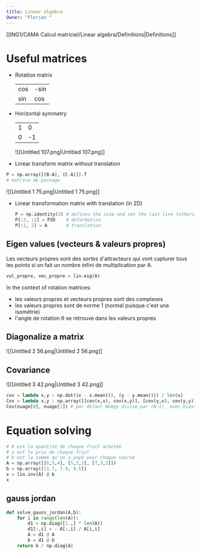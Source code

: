 ```yaml
---
title: Linear algebra
Owner: "Florian "
---
```

[[ING1/CAMA Calcul matriciel/Linear algebra/Definitions|Definitions]]

# Useful matrices
- Rotation matrix
    
    |   |   |
    |---|---|
    |cos|-sin|
    |sin|cos|
    
- Horizontal symmetry
    
    |   |   |
    |---|---|
    |1|0|
    |0|-1|
    
    ![[Untitled 107.png|Untitled 107.png]]

    
- Linear transform matrix without translation
```Python
P = np.array([(B-A), (C-A)]).T 
# matrice de passage
```
![[Untitled 1 75.png|Untitled 1 75.png]]

- Linear transformation matrix with translation (in 2D)
    
    ```Python
    P = np.identity(3) # defines the size and set the last line (others will be overwritten)
    P[:2, :2] = P2D    # deformation
    P[:2, 2] = A       # translation
    ```
    
## Eigen values (vecteurs & valeurs propres)
Les vecteurs propres sont des sortes d'attracteurs qui vont capturer tous les points si on fait un nombre infini de multiplication par A.
```Python
val_propre, vec_propre = lin.eig(A)
```
In the context of rotation matrices:
- les valeurs propres et vecteurs propres sont des complexes
- les valeurs propres sont de norme 1 (normal puisque c'est une isométrie)
- l'angle de rotation θ se retrouve dans les valeurs propres
  
## Diagonalize a matrix
![[Untitled 2 56.png|Untitled 2 56.png]]

## Covariance
![[Untitled 3 42.png|Untitled 3 42.png]]

```Python
cov = lambda x,y : np.dot((x - x.mean()), (y - y.mean())) / len(x)
Cov = lambda x,y : np.array([[cov(x,x), cov(x,y)], [cov(y,x), cov(y,y)]])
Cov(nuage[0], nuage[1]) # par défaut Numpy divise par (N-1), avec bias=True il divise par N et donne ce résultat
```
# Equation solving
```Python
# A est la quantité de chaque fruit achetée
# x est le prix de chaque fruit
# b est la somme qu'on a payé pour chaque course
A = np.array([[6,5,4], [5,3,2], [7,3,2]])
b = np.array([11.7, 7.9, 9.5])
x = lin.inv(A) @ b
x 
```
## gauss jordan
```Python
def solve_gauss_jordan(A,b):
    for i in range(len(A)):
        d1 = np.diag([1.,] * len(A))
        d1[:,i] = - A[:,i] / A[i,i]
        A = d1 @ A
        b = d1 @ b
    return b / np.diag(A)
```